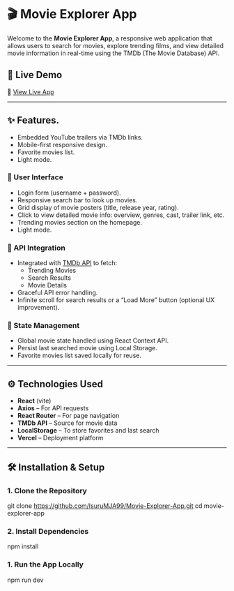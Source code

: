 # 🎬 Movie Explorer App

Welcome to the **Movie Explorer App**, a responsive web application that allows users to search for movies, explore trending films, and view detailed movie information in real-time using the TMDb (The Movie Database) API.

## 🚀 Live Demo

🔗 [View Live App](https://movie-explorer-app-steel.vercel.app/)


---

## ✨ Features.
- Embedded YouTube trailers via TMDb links.
- Mobile-first responsive design.
- Favorite movies list.
- Light mode.

### 🔐 User Interface
- Login form (username + password).
- Responsive search bar to look up movies.
- Grid display of movie posters (title, release year, rating).
- Click to view detailed movie info: overview, genres, cast, trailer link, etc.
- Trending movies section on the homepage.
- Light mode.

### 🔗 API Integration
- Integrated with [TMDb API](https://developers.themoviedb.org/3) to fetch:
  - Trending Movies
  - Search Results
  - Movie Details
- Graceful API error handling.
- Infinite scroll for search results or a “Load More” button (optional UX improvement).

### 🧠 State Management
- Global movie state handled using React Context API.
- Persist last searched movie using Local Storage.
- Favorite movies list saved locally for reuse.

---

## ⚙️ Technologies Used

- **React** (vite)
- **Axios** – For API requests
- **React Router** – For page navigation
- **TMDb API** – Source for movie data
- **LocalStorage** – To store favorites and last search
- **Vercel** – Deployment platform

---

## 🛠️ Installation & Setup

### 1. Clone the Repository

git clone https://github.com/IsuruMJA99/Movie-Explorer-App.git
cd movie-explorer-app

### 2. Install Dependencies
npm install

### 1. Run the App Locally
npm run dev




